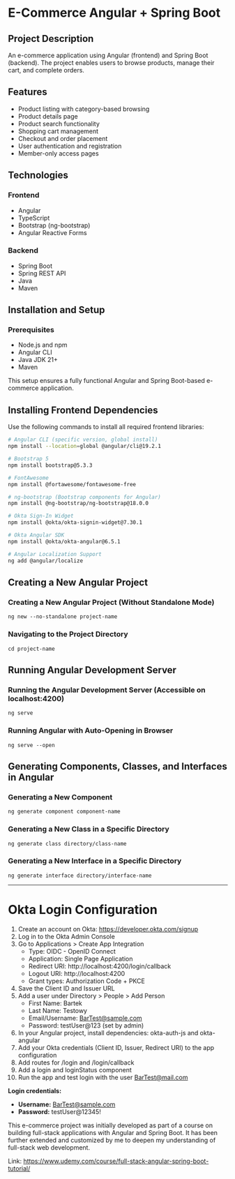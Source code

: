 # E-Commerce Angular + Spring Boot

## Project Description
An e-commerce application using Angular (frontend) and Spring Boot (backend). The project enables users to browse products, manage their cart, and complete orders.

## Features
- Product listing with category-based browsing
- Product details page
- Product search functionality
- Shopping cart management
- Checkout and order placement
- User authentication and registration
- Member-only access pages

## Technologies

### Frontend
- Angular
- TypeScript
- Bootstrap (ng-bootstrap)
- Angular Reactive Forms

### Backend
- Spring Boot
- Spring REST API
- Java
- Maven

## Installation and Setup

### Prerequisites
- Node.js and npm
- Angular CLI
- Java JDK 21+
- Maven

This setup ensures a fully functional Angular and Spring Boot-based e-commerce application.

## Installing Frontend Dependencies

Use the following commands to install all required frontend libraries:

```bash
# Angular CLI (specific version, global install)
npm install --location=global @angular/cli@19.2.1

# Bootstrap 5
npm install bootstrap@5.3.3

# FontAwesome
npm install @fortawesome/fontawesome-free

# ng-bootstrap (Bootstrap components for Angular)
npm install @ng-bootstrap/ng-bootstrap@18.0.0

# Okta Sign-In Widget
npm install @okta/okta-signin-widget@7.30.1

# Okta Angular SDK
npm install @okta/okta-angular@6.5.1

# Angular Localization Support
ng add @angular/localize
```

## Creating a New Angular Project

### Creating a New Angular Project (Without Standalone Mode)
```
ng new --no-standalone project-name
```

### Navigating to the Project Directory
```
cd project-name
```

## Running Angular Development Server

### Running the Angular Development Server (Accessible on localhost:4200)
```
ng serve
```

### Running Angular with Auto-Opening in Browser
```
ng serve --open
```

## Generating Components, Classes, and Interfaces in Angular

### Generating a New Component
```
ng generate component component-name
```

### Generating a New Class in a Specific Directory
```
ng generate class directory/class-name
```

### Generating a New Interface in a Specific Directory
```
ng generate interface directory/interface-name
```

---

# Okta Login Configuration

1. Create an account on Okta: https://developer.okta.com/signup
2. Log in to the Okta Admin Console
3. Go to Applications > Create App Integration
   - Type: OIDC - OpenID Connect
   - Application: Single Page Application
   - Redirect URI: http://localhost:4200/login/callback
   - Logout URI: http://localhost:4200
   - Grant types: Authorization Code + PKCE
4. Save the Client ID and Issuer URL
5. Add a user under Directory > People > Add Person
   - First Name: Bartek
   - Last Name: Testowy
   - Email/Username: BarTest@sample.com
   - Password: testUser@123 (set by admin)
6. In your Angular project, install dependencies: okta-auth-js and okta-angular
7. Add your Okta credentials (Client ID, Issuer, Redirect URI) to the app configuration
8. Add routes for /login and /login/callback
9. Add a login and loginStatus component
10. Run the app and test login with the user BarTest@mail.com

**Login credentials:**
- **Username:** BarTest@sample.com
- **Password:** testUser@12345!

This e-commerce project was initially developed as part of a course on building full-stack applications with Angular and Spring Boot. It has been further extended and customized by me to deepen my understanding of full-stack web development.

Link:  https://www.udemy.com/course/full-stack-angular-spring-boot-tutorial/

